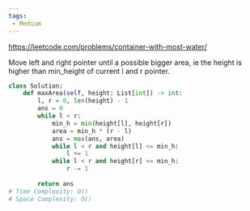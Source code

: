 ```yaml
---
tags:
 - Medium
---
```


https://leetcode.com/problems/container-with-most-water/

Move left and right pointer until a possible bigger area, ie the height is higher than min_height of current l and r pointer.

```python
class Solution:
    def maxArea(self, height: List[int]) -> int:
        l, r = 0, len(height) - 1
        ans = 0
        while l < r:
            min_h = min(height[l], height[r])
            area = min_h * (r - l)
            ans = max(ans, area)
            while l < r and height[l] <= min_h:
                l += 1
            while l < r and height[r] <= min_h:
                r -= 1
           
        return ans
# Time Complexity: O()
# Space Complexity: O()
```